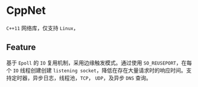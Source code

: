 # CppNet
`C++11` 网络库，仅支持 `Linux`，

## Feature
基于 `Epoll` 的 `IO` 复用机制，采用边缘触发模式。通过使用 `SO_REUSEPORT`，在每个 `IO` 线程创建创建 `listening socket`，降低在存在大量请求时的响应时间。支持定时器，异步日志，线程池，`TCP`， `UDP`，及异步 `DNS` 查询。
